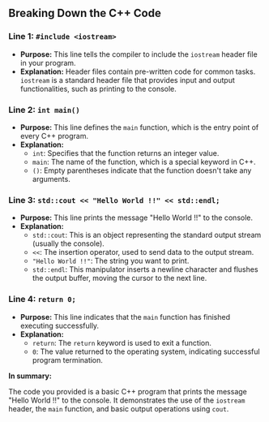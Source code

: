 ## Breaking Down the C++ Code

### Line 1: `#include <iostream>`
* **Purpose:** This line tells the compiler to include the `iostream` header file in your program.
* **Explanation:** Header files contain pre-written code for common tasks. `iostream` is a standard header file that provides input and output functionalities, such as printing to the console.

### Line 2: `int main()`
* **Purpose:** This line defines the `main` function, which is the entry point of every C++ program.
* **Explanation:**
    * `int`: Specifies that the function returns an integer value.
    * `main`: The name of the function, which is a special keyword in C++.
    * `()`: Empty parentheses indicate that the function doesn't take any arguments.

### Line 3: `std::cout << "Hello World !!" << std::endl;`
* **Purpose:** This line prints the message "Hello World !!" to the console.
* **Explanation:**
    * `std::cout`: This is an object representing the standard output stream (usually the console).
    * `<<`: The insertion operator, used to send data to the output stream.
    * `"Hello World !!"`: The string you want to print.
    * `std::endl`: This manipulator inserts a newline character and flushes the output buffer, moving the cursor to the next line.

### Line 4: `return 0;`
* **Purpose:** This line indicates that the `main` function has finished executing successfully.
* **Explanation:**
    * `return`: The `return` keyword is used to exit a function.
    * `0`: The value returned to the operating system, indicating successful program termination.

**In summary:**

The code you provided is a basic C++ program that prints the message "Hello World !!" to the console. It demonstrates the use of the `iostream` header, the `main` function, and basic output operations using `cout`.
 
